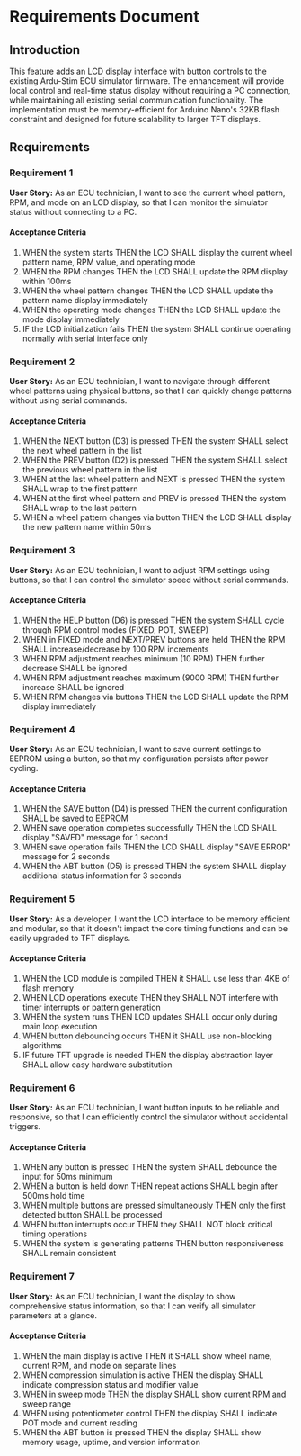 # Requirements Document

## Introduction

This feature adds an LCD display interface with button controls to the existing Ardu-Stim ECU simulator firmware. The enhancement will provide local control and real-time status display without requiring a PC connection, while maintaining all existing serial communication functionality. The implementation must be memory-efficient for Arduino Nano's 32KB flash constraint and designed for future scalability to larger TFT displays.

## Requirements

### Requirement 1

**User Story:** As an ECU technician, I want to see the current wheel pattern, RPM, and mode on an LCD display, so that I can monitor the simulator status without connecting to a PC.

#### Acceptance Criteria

1. WHEN the system starts THEN the LCD SHALL display the current wheel pattern name, RPM value, and operating mode
2. WHEN the RPM changes THEN the LCD SHALL update the RPM display within 100ms
3. WHEN the wheel pattern changes THEN the LCD SHALL update the pattern name display immediately
4. WHEN the operating mode changes THEN the LCD SHALL update the mode display immediately
5. IF the LCD initialization fails THEN the system SHALL continue operating normally with serial interface only

### Requirement 2

**User Story:** As an ECU technician, I want to navigate through different wheel patterns using physical buttons, so that I can quickly change patterns without using serial commands.

#### Acceptance Criteria

1. WHEN the NEXT button (D3) is pressed THEN the system SHALL select the next wheel pattern in the list
2. WHEN the PREV button (D2) is pressed THEN the system SHALL select the previous wheel pattern in the list
3. WHEN at the last wheel pattern and NEXT is pressed THEN the system SHALL wrap to the first pattern
4. WHEN at the first wheel pattern and PREV is pressed THEN the system SHALL wrap to the last pattern
5. WHEN a wheel pattern changes via button THEN the LCD SHALL display the new pattern name within 50ms

### Requirement 3

**User Story:** As an ECU technician, I want to adjust RPM settings using buttons, so that I can control the simulator speed without serial commands.

#### Acceptance Criteria

1. WHEN the HELP button (D6) is pressed THEN the system SHALL cycle through RPM control modes (FIXED, POT, SWEEP)
2. WHEN in FIXED mode and NEXT/PREV buttons are held THEN the RPM SHALL increase/decrease by 100 RPM increments
3. WHEN RPM adjustment reaches minimum (10 RPM) THEN further decrease SHALL be ignored
4. WHEN RPM adjustment reaches maximum (9000 RPM) THEN further increase SHALL be ignored
5. WHEN RPM changes via buttons THEN the LCD SHALL update the RPM display immediately

### Requirement 4

**User Story:** As an ECU technician, I want to save current settings to EEPROM using a button, so that my configuration persists after power cycling.

#### Acceptance Criteria

1. WHEN the SAVE button (D4) is pressed THEN the current configuration SHALL be saved to EEPROM
2. WHEN save operation completes successfully THEN the LCD SHALL display "SAVED" message for 1 second
3. WHEN save operation fails THEN the LCD SHALL display "SAVE ERROR" message for 2 seconds
4. WHEN the ABT button (D5) is pressed THEN the system SHALL display additional status information for 3 seconds

### Requirement 5

**User Story:** As a developer, I want the LCD interface to be memory efficient and modular, so that it doesn't impact the core timing functions and can be easily upgraded to TFT displays.

#### Acceptance Criteria

1. WHEN the LCD module is compiled THEN it SHALL use less than 4KB of flash memory
2. WHEN LCD operations execute THEN they SHALL NOT interfere with timer interrupts or pattern generation
3. WHEN the system runs THEN LCD updates SHALL occur only during main loop execution
4. WHEN button debouncing occurs THEN it SHALL use non-blocking algorithms
5. IF future TFT upgrade is needed THEN the display abstraction layer SHALL allow easy hardware substitution

### Requirement 6

**User Story:** As an ECU technician, I want button inputs to be reliable and responsive, so that I can efficiently control the simulator without accidental triggers.

#### Acceptance Criteria

1. WHEN any button is pressed THEN the system SHALL debounce the input for 50ms minimum
2. WHEN a button is held down THEN repeat actions SHALL begin after 500ms hold time
3. WHEN multiple buttons are pressed simultaneously THEN only the first detected button SHALL be processed
4. WHEN button interrupts occur THEN they SHALL NOT block critical timing operations
5. WHEN the system is generating patterns THEN button responsiveness SHALL remain consistent

### Requirement 7

**User Story:** As an ECU technician, I want the display to show comprehensive status information, so that I can verify all simulator parameters at a glance.

#### Acceptance Criteria

1. WHEN the main display is active THEN it SHALL show wheel name, current RPM, and mode on separate lines
2. WHEN compression simulation is active THEN the display SHALL indicate compression status and modifier value
3. WHEN in sweep mode THEN the display SHALL show current RPM and sweep range
4. WHEN using potentiometer control THEN the display SHALL indicate POT mode and current reading
5. WHEN the ABT button is pressed THEN the display SHALL show memory usage, uptime, and version information